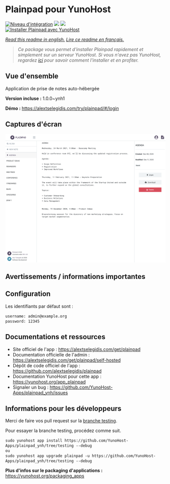 # Plainpad pour YunoHost

[![Niveau d'intégration](https://dash.yunohost.org/integration/plainpad.svg)](https://dash.yunohost.org/appci/app/plainpad) ![](https://ci-apps.yunohost.org/ci/badges/plainpad.status.svg) ![](https://ci-apps.yunohost.org/ci/badges/plainpad.maintain.svg)  
[![Installer Plainpad avec YunoHost](https://install-app.yunohost.org/install-with-yunohost.svg)](https://install-app.yunohost.org/?app=plainpad)

*[Read this readme in english.](./README.md)*
*[Lire ce readme en français.](./README_fr.md)*

> *Ce package vous permet d'installer Plainpad rapidement et simplement sur un serveur YunoHost.
Si vous n'avez pas YunoHost, regardez [ici](https://yunohost.org/#/install) pour savoir comment l'installer et en profiter.*

## Vue d'ensemble

Application de prise de notes auto-hébergée

**Version incluse :** 1.0.0~ynh1

**Démo :** https://alextselegidis.com/try/plainpad/#/login

## Captures d'écran

![](./doc/screenshots/screenshot.png)

## Avertissements / informations importantes

## Configuration

Les identifiants par défaut sont :
```
username: admin@example.org
password: 12345
```
## Documentations et ressources

* Site officiel de l'app : https://alextselegidis.com/get/plainpad
* Documentation officielle de l'admin : https://alextselegidis.com/get/plainpad/self-hosted
* Dépôt de code officiel de l'app : https://github.com/alextselegidis/plainpad
* Documentation YunoHost pour cette app : https://yunohost.org/app_plainpad
* Signaler un bug : https://github.com/YunoHost-Apps/plainpad_ynh/issues

## Informations pour les développeurs

Merci de faire vos pull request sur la [branche testing](https://github.com/YunoHost-Apps/plainpad_ynh/tree/testing).

Pour essayer la branche testing, procédez comme suit.
```
sudo yunohost app install https://github.com/YunoHost-Apps/plainpad_ynh/tree/testing --debug
ou
sudo yunohost app upgrade plainpad -u https://github.com/YunoHost-Apps/plainpad_ynh/tree/testing --debug
```

**Plus d'infos sur le packaging d'applications :** https://yunohost.org/packaging_apps